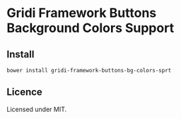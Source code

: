 # Gridi Framework Buttons Background Colors Support

## Install
`bower install gridi-framework-buttons-bg-colors-sprt`

## Licence

Licensed under MIT.
